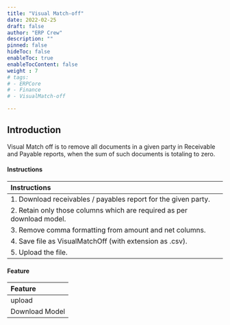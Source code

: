 ```yaml
---
title: "Visual Match-off"
date: 2022-02-25
draft: false
author: "ERP Crew"
description: ""
pinned: false
hideToc: false
enableToc: true
enableTocContent: false
weight : 7
# tags: 
# - ERPCore 
# - Finance
# - VisualMatch-off

---
```


## Introduction

Visual Match off is to remove all documents in a given party in Receivable and Payable reports, when the sum of such documents is totaling to zero.

#### Instructions

Instructions|  
  |:------|
  | 1. Download receivables / payables report for the given party.
  | 2. Retain only those columns which are required as per download model.
  | 3. Remove comma formatting from amount and net columns.
  | 4. Save file as VisualMatchOff (with extension as .csv).
  | 5. Upload the file.


#### Feature

|Feature|   
  |:------|
  | upload
  | Download Model